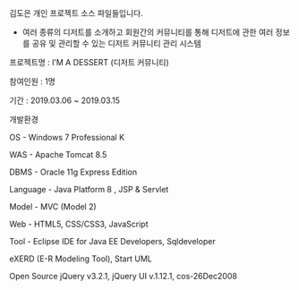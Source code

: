 김도은 개인 프로젝트 소스 파일들입니다.

- 여러 종류의 디저트를 소개하고 회원간의 커뮤니티를 통해 디저트에 관한 여러 정보를 공유 및 관리할 수 있는 디저트 커뮤니티 관리 시스템

프로젝트명	: I’M A DESSERT (디저트 커뮤니티)

참여인원	: 1명

기간		: 2019.03.06 ~ 2019.03.15

개발환경

OS	     -	     Windows 7 Professional K

WAS	- 	Apache Tomcat 8.5

DBMS	- 	Oracle 11g Express Edition

Language   -	Java Platform 8 , JSP & Servlet

Model	-	MVC (Model 2)

Web	-	HTML5, CSS/CSS3, JavaScript

Tool	-	Eclipse IDE for Java EE Developers, Sqldeveloper

eXERD (E-R Modeling Tool), Start UML

Open Source	jQuery v3.2.1, jQuery UI v.1.12.1, cos-26Dec2008


